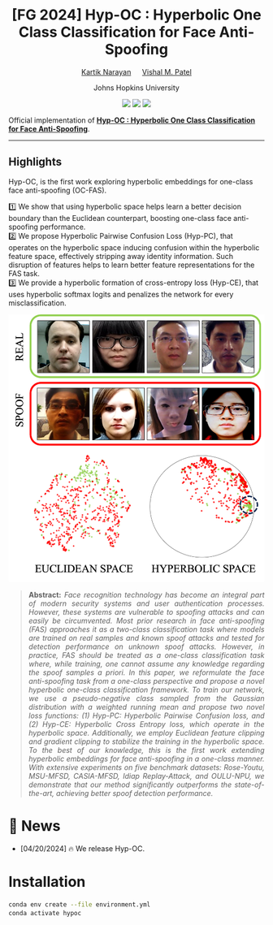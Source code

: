 <div align="center">

# [FG 2024] Hyp-OC : Hyperbolic One Class Classification for Face Anti-Spoofing

[Kartik Narayan](https://kartik-3004.github.io/portfolio/) &emsp; [Vishal M. Patel](https://engineering.jhu.edu/faculty/vishal-patel/)  

Johns Hopkins University

<a href=''><img src='https://img.shields.io/badge/Project-Page-blue'></a>
<a href=''><img src='https://img.shields.io/badge/Paper-arXiv-red'></a>
<a href=''><img src='https://img.shields.io/badge/%F0%9F%A4%97%20Hugging%20Face-Model-orange'></a>

</div>

Official implementation of **[Hyp-OC : Hyperbolic One Class Classification for Face Anti-Spoofing]()**.
<hr />

## Highlights

Hyp-OC, is the first work exploring hyperbolic embeddings for one-class face anti-spoofing (OC-FAS).

1️⃣ We show that using hyperbolic space helps learn a better decision boundary than the Euclidean counterpart, boosting one-class face anti-spoofing performance.<br>
2️⃣ We propose Hyperbolic Pairwise Confusion Loss (Hyp-PC), that operates on the hyperbolic space inducing confusion within the hyperbolic feature space,
effectively stripping away identity information. Such disruption of features helps to learn better feature representations for the FAS task.<br>
3️⃣ We provide a hyperbolic formation of cross-entropy loss (Hyp-CE), that uses hyperbolic softmax logits and penalizes the network for every misclassification.<br>

<img src='assets/visual_abstract.png'>

> **<p align="justify"> Abstract:** *Face recognition technology has become an integral part of modern security systems
> and user authentication processes. However, these systems are vulnerable to spoofing attacks and can easily be circumvented.
> Most prior research in face anti-spoofing (FAS) approaches it as a two-class classification task where models are trained
> on real samples and known spoof attacks and tested for detection performance on unknown spoof attacks. However, in practice,
> FAS should be treated as a one-class classification task where, while training, one cannot assume any knowledge regarding
> the spoof samples a priori. In this paper, we reformulate the face anti-spoofing task from a one-class perspective and
> propose a novel hyperbolic one-class classification framework. To train our network, we use a pseudo-negative class sampled
> from the Gaussian distribution with a weighted running mean and propose two novel loss functions: (1) Hyp-PC: Hyperbolic
> Pairwise Confusion loss, and (2) Hyp-CE: Hyperbolic Cross Entropy loss, which operate in the hyperbolic space. Additionally,
> we employ Euclidean feature clipping and gradient clipping to stabilize the training in the hyperbolic space. To the best of
> our knowledge, this is the first work extending hyperbolic embeddings for face anti-spoofing in a one-class manner. With
> extensive experiments on five benchmark datasets: Rose-Youtu, MSU-MFSD, CASIA-MFSD, Idiap Replay-Attack, and OULU-NPU, we
> demonstrate that our method significantly outperforms the state-of-the-art, achieving better spoof detection performance.* </p>

# :rocket: News
- [04/20/2024] 🔥 We release Hyp-OC.

# Installation
```bash
conda env create --file environment.yml
conda activate hypoc
```
